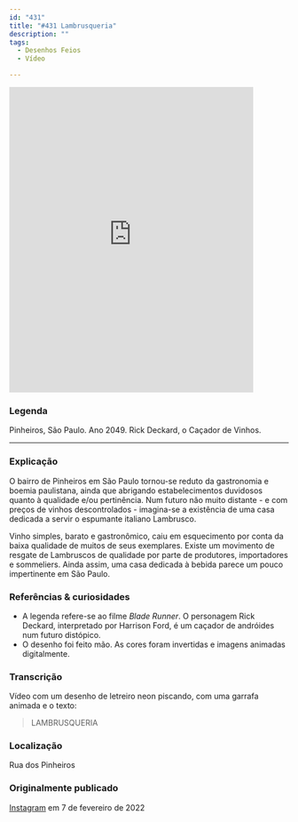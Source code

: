 ```yaml
---
id: "431"
title: "#431 Lambrusqueria"
description: ""
tags:
  - Desenhos Feios
  - Vídeo

---
```

<iframe width="440" height="550" src="https://bebiodicionario-com.s3.amazonaws.com/media/posts/202202/BOD431.mp4" frameborder="0" allow="accelerometer; autoplay; encrypted-media; gyroscope; picture-in-picture; loop" allowfullscreen></iframe>

### Legenda

Pinheiros, São Paulo.
Ano 2049.
Rick Deckard, o Caçador de Vinhos.

---

### Explicação

O bairro de Pinheiros em São Paulo tornou-se reduto da gastronomia e boemia paulistana, ainda que abrigando estabelecimentos duvidosos quanto à qualidade e/ou pertinência. Num futuro não muito distante - e com preços de vinhos descontrolados - imagina-se a existência de uma casa dedicada a servir o espumante italiano Lambrusco.

Vinho simples, barato e gastronômico, caiu em esquecimento por conta da baixa qualidade de muitos de seus exemplares. Existe um movimento de resgate de Lambruscos de qualidade por parte de produtores, importadores e sommeliers. Ainda assim, uma casa dedicada à bebida parece um pouco impertinente em São Paulo.

### Referências & curiosidades
- A legenda refere-se ao filme *Blade Runner*. O personagem Rick Deckard, interpretado por Harrison Ford, é um caçador de andróides num futuro distópico.
- O desenho foi feito mão. As cores foram invertidas e imagens animadas digitalmente.

### Transcrição
Vídeo com um desenho de letreiro neon piscando, com uma garrafa animada e o texto:

> LAMBRUSQUERIA

### Localização

Rua dos Pinheiros

### Originalmente publicado

[Instagram](https://www.instagram.com/p/CZsYW0TtrCW/) em 7 de fevereiro de 2022
